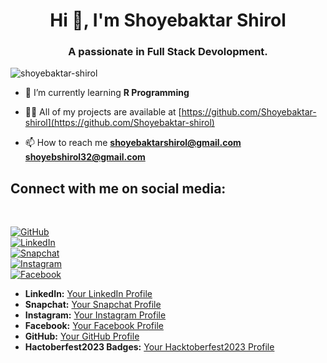 <h1 align="center">Hi 👋, I'm Shoyebaktar Shirol</h1>
<h3 align="center">A passionate in Full Stack Devolopment.</h3>

<p align="left"> <img src="https://komarev.com/ghpvc/?username=shoyebaktar-shirol&label=Profile%20views&color=0e75b6&style=flat" alt="shoyebaktar-shirol" /> </p>

- 🌱 I’m currently learning **R Programming**

- 👨‍💻 All of my projects are available at [https://github.com/Shoyebaktar-shirol](https://github.com/Shoyebaktar-shirol)

- 📫 How to reach me **shoyebaktarshirol@gmail.com** **shoyebshirol32@gmail.com**



<h2>Connect with me on social media:</h2> <br>


[![GitHub](https://img.shields.io/badge/GitHub-Follow-blue?logo=github&style=flat-square)](https://github.com/your_github_username)<br>
[![LinkedIn](https://img.shields.io/badge/LinkedIn-Connect-blue?logo=linkedin&style=flat-square)](https://www.linkedin.com/in/your_linkedin_profile)<br>
[![Snapchat](https://img.shields.io/badge/Snapchat-Add-yellow?logo=snapchat&style=flat-square)](https://www.snapchat.com/add/your_snapchat_username)<br>
[![Instagram](https://img.shields.io/badge/Instagram-Follow-orange?logo=instagram&style=flat-square)](https://www.instagram.com/your_instagram_profile)<br>
[![Facebook](https://img.shields.io/badge/Facebook-Like-blue?logo=facebook&style=flat-square)](https://www.facebook.com/your_facebook_profile)<br>




- **LinkedIn:** [Your LinkedIn Profile](https://www.linkedin.com/in/shoyebaktar-shirol-1a9976279)
- **Snapchat:** [Your Snapchat Profile]()
- **Instagram:** [Your Instagram Profile](https://www.instagram.com/shoyebaktar_s/)
- **Facebook:** [Your Facebook Profile](https://m.facebook.com/profile.php/?id=100011124992725&name=xhp_nt__fb__action__open_user)
- **GitHub:** [Your GitHub Profile](https://github.com/Shoyebaktar-shirol)
- **Hactoberfest2023 Badges:** [Your Hacktoberfest2023 Profile](https://www.holopin.io/@shoyebaktar_shirol07#badges)


